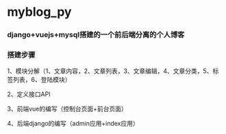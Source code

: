 # myblog_py
### django+vuejs+mysql搭建的一个前后端分离的个人博客
### 搭建步骤
1、模块分解（1、文章内容，2、文章列表，3、文章编辑，4、文章分类，5、标签列表，6、登陆模块）

2、定义接口API

3、前端vue的编写（控制台页面+前台页面）

4、后端django的编写（admin应用+index应用）
